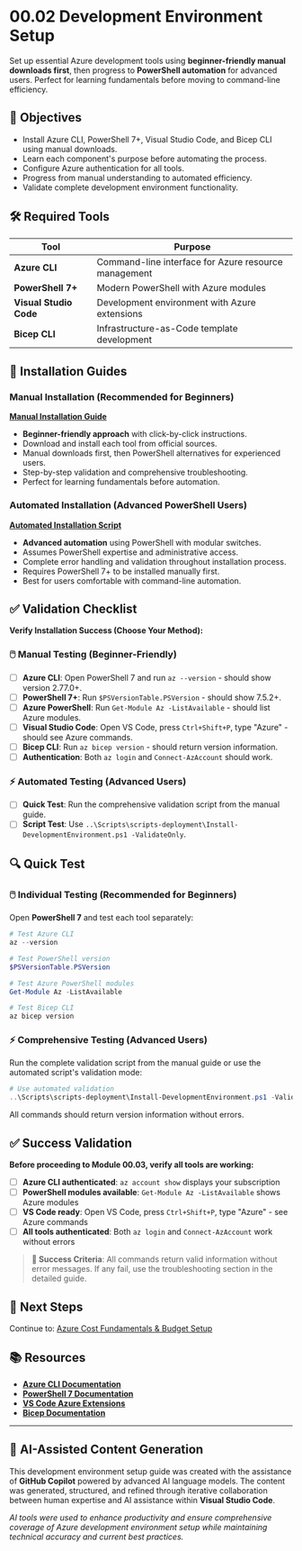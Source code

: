# 00.02 Development Environment Setup

Set up essential Azure development tools using **beginner-friendly manual downloads first**, then progress to **PowerShell automation** for advanced users. Perfect for learning fundamentals before moving to command-line efficiency.

## 🎯 Objectives

- Install Azure CLI, PowerShell 7+, Visual Studio Code, and Bicep CLI using manual downloads.
- Learn each component's purpose before automating the process.
- Configure Azure authentication for all tools.
- Progress from manual understanding to automated efficiency.
- Validate complete development environment functionality.

## 🛠️ Required Tools

| Tool | Purpose |
|------|---------|
| **Azure CLI** | Command-line interface for Azure resource management |
| **PowerShell 7+** | Modern PowerShell with Azure modules |
| **Visual Studio Code** | Development environment with Azure extensions |
| **Bicep CLI** | Infrastructure-as-Code template development |

## 📁 Installation Guides

### Manual Installation (Recommended for Beginners)

**[Manual Installation Guide](./development-environment-setup.md)**

- **Beginner-friendly approach** with click-by-click instructions.
- Download and install each tool from official sources.
- Manual downloads first, then PowerShell alternatives for experienced users.
- Step-by-step validation and comprehensive troubleshooting.
- Perfect for learning fundamentals before automation.

### Automated Installation (Advanced PowerShell Users)

**[Automated Installation Script](../Scripts/scripts-deployment/Install-DevelopmentEnvironment.ps1)**

- **Advanced automation** using PowerShell with modular switches.
- Assumes PowerShell expertise and administrative access.
- Complete error handling and validation throughout installation process.
- Requires PowerShell 7+ to be installed manually first.
- Best for users comfortable with command-line automation.

## ✅ Validation Checklist

**Verify Installation Success (Choose Your Method):**

### 🖱️ Manual Testing (Beginner-Friendly)

- [ ] **Azure CLI**: Open PowerShell 7 and run `az --version` - should show version 2.77.0+.
- [ ] **PowerShell 7+**: Run `$PSVersionTable.PSVersion` - should show 7.5.2+.
- [ ] **Azure PowerShell**: Run `Get-Module Az -ListAvailable` - should list Azure modules.
- [ ] **Visual Studio Code**: Open VS Code, press `Ctrl+Shift+P`, type "Azure" - should see Azure commands.
- [ ] **Bicep CLI**: Run `az bicep version` - should return version information.
- [ ] **Authentication**: Both `az login` and `Connect-AzAccount` should work.

### ⚡ Automated Testing (Advanced Users)

- [ ] **Quick Test**: Run the comprehensive validation script from the manual guide.
- [ ] **Script Test**: Use `..\Scripts\scripts-deployment\Install-DevelopmentEnvironment.ps1 -ValidateOnly`.

## 🔍 Quick Test

### 🖱️ Individual Testing (Recommended for Beginners)

Open **PowerShell 7** and test each tool separately:

```powershell
# Test Azure CLI
az --version

# Test PowerShell version
$PSVersionTable.PSVersion

# Test Azure PowerShell modules
Get-Module Az -ListAvailable

# Test Bicep CLI
az bicep version
```

### ⚡ Comprehensive Testing (Advanced Users)

Run the complete validation script from the manual guide or use the automated script's validation mode:

```powershell
# Use automated validation
..\Scripts\scripts-deployment\Install-DevelopmentEnvironment.ps1 -ValidateOnly
```

All commands should return version information without errors.

## ✅ Success Validation

**Before proceeding to Module 00.03, verify all tools are working:**

- [ ] **Azure CLI authenticated**: `az account show` displays your subscription
- [ ] **PowerShell modules available**: `Get-Module Az -ListAvailable` shows Azure modules
- [ ] **VS Code ready**: Open VS Code, press `Ctrl+Shift+P`, type "Azure" - see Azure commands
- [ ] **All tools authenticated**: Both `az login` and `Connect-AzAccount` work without errors

> **🎯 Success Criteria**: All commands return valid information without error messages. If any fail, use the troubleshooting section in the detailed guide.

## 🔄 Next Steps

Continue to: [Azure Cost Fundamentals & Budget Setup](../00.03%20Azure%20Cost%20Fundamentals%20&%20Budget%20Setup/README.md)

## 📚 Resources

- **[Azure CLI Documentation](https://docs.microsoft.com/en-us/cli/azure/)**
- **[PowerShell 7 Documentation](https://docs.microsoft.com/en-us/powershell/)**
- **[VS Code Azure Extensions](https://code.visualstudio.com/docs/azure/extensions)**
- **[Bicep Documentation](https://learn.microsoft.com/en-us/azure/azure-resource-manager/bicep/)**

---

## 🤖 AI-Assisted Content Generation

This development environment setup guide was created with the assistance of **GitHub Copilot** powered by advanced AI language models. The content was generated, structured, and refined through iterative collaboration between human expertise and AI assistance within **Visual Studio Code**.

*AI tools were used to enhance productivity and ensure comprehensive coverage of Azure development environment setup while maintaining technical accuracy and current best practices.*
